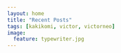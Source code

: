 ```yaml
---
layout: home
title: "Recent Posts"
tags: [kakikomi, victor, victorneo]
image:
  feature: typewriter.jpg
---
```

